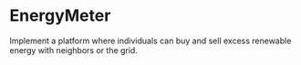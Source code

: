 # EnergyMeter
Implement a platform where individuals can buy and sell excess renewable energy with neighbors or the grid.
